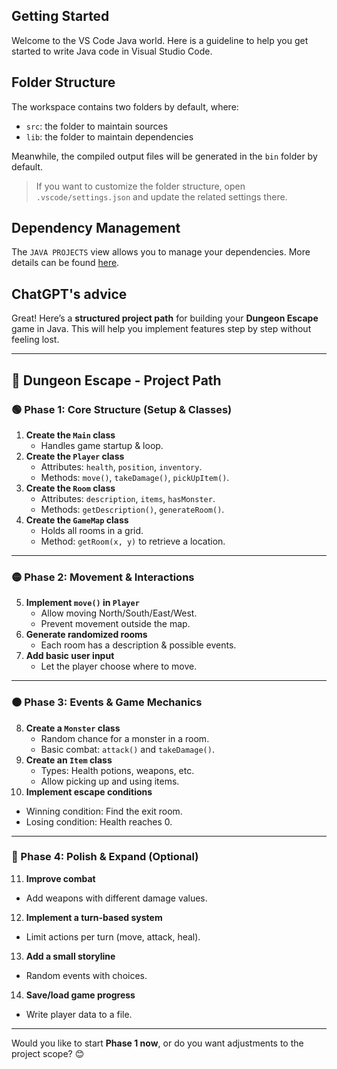 ## Getting Started

Welcome to the VS Code Java world. Here is a guideline to help you get started to write Java code in Visual Studio Code.

## Folder Structure

The workspace contains two folders by default, where:

- `src`: the folder to maintain sources
- `lib`: the folder to maintain dependencies

Meanwhile, the compiled output files will be generated in the `bin` folder by default.

> If you want to customize the folder structure, open `.vscode/settings.json` and update the related settings there.

## Dependency Management

The `JAVA PROJECTS` view allows you to manage your dependencies. More details can be found [here](https://github.com/microsoft/vscode-java-dependency#manage-dependencies).

## ChatGPT's advice

Great! Here’s a **structured project path** for building your **Dungeon Escape** game in Java. This will help you implement features step by step without feeling lost.

---

## **📜 Dungeon Escape - Project Path**
### **🟢 Phase 1: Core Structure (Setup & Classes)**
1. **Create the `Main` class**  
   - Handles game startup & loop.  
2. **Create the `Player` class**  
   - Attributes: `health`, `position`, `inventory`.  
   - Methods: `move()`, `takeDamage()`, `pickUpItem()`.  
3. **Create the `Room` class**  
   - Attributes: `description`, `items`, `hasMonster`.  
   - Methods: `getDescription()`, `generateRoom()`.  
4. **Create the `GameMap` class**  
   - Holds all rooms in a grid.  
   - Method: `getRoom(x, y)` to retrieve a location.

---

### **🟡 Phase 2: Movement & Interactions**
5. **Implement `move()` in `Player`**  
   - Allow moving North/South/East/West.  
   - Prevent movement outside the map.  
6. **Generate randomized rooms**  
   - Each room has a description & possible events.  
7. **Add basic user input**  
   - Let the player choose where to move.

---

### **🟠 Phase 3: Events & Game Mechanics**
8. **Create a `Monster` class**  
   - Random chance for a monster in a room.  
   - Basic combat: `attack()` and `takeDamage()`.  
9. **Create an `Item` class**  
   - Types: Health potions, weapons, etc.  
   - Allow picking up and using items.  
10. **Implement escape conditions**  
   - Winning condition: Find the exit room.  
   - Losing condition: Health reaches 0.

---

### **🔴 Phase 4: Polish & Expand (Optional)**
11. **Improve combat**  
   - Add weapons with different damage values.  
12. **Implement a turn-based system**  
   - Limit actions per turn (move, attack, heal).  
13. **Add a small storyline**  
   - Random events with choices.  
14. **Save/load game progress**  
   - Write player data to a file.

---

Would you like to start **Phase 1 now**, or do you want adjustments to the project scope? 😊